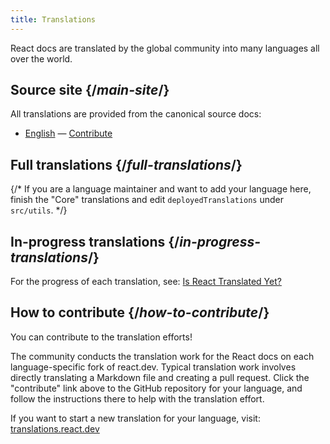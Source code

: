 ```yaml
---
title: Translations
---
```




React docs are translated by the global community into many languages all over the world.



## Source site {/*main-site*/}

All translations are provided from the canonical source docs:

- [English](https://react.dev/) &mdash; [Contribute](https://github.com/reactjs/react.dev/)

## Full translations {/*full-translations*/}

{/* If you are a language maintainer and want to add your language here, finish the "Core" translations and edit `deployedTranslations` under `src/utils`. */}


## In-progress translations {/*in-progress-translations*/}

For the progress of each translation, see: [Is React Translated Yet?](https://translations.react.dev/)



## How to contribute {/*how-to-contribute*/}

You can contribute to the translation efforts! 

The community conducts the translation work for the React docs on each language-specific fork of react.dev. Typical translation work involves directly translating a Markdown file and creating a pull request. Click the "contribute" link above to the GitHub repository for your language, and follow the instructions there to help with the translation effort.

If you want to start a new translation for your language, visit: [translations.react.dev](https://github.com/reactjs/translations.react.dev)
